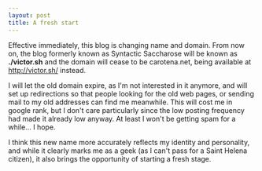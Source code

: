 ```yaml
---
layout: post
title: A fresh start
---
```


Effective immediately, this blog is changing name and domain. From now on, the blog formerly known as Syntactic Saccharose will be known as **./victor.sh** and the domain will cease to be carotena.net, being available at http://victor.sh/ instead.

I will let the old domain expire, as I'm not interested in it anymore, and will set up redirections so that people looking for the old web pages, or sending mail to my old addresses can find me meanwhile. This will cost me in google rank, but I don't care particularly since the low posting frequency had made it already low anyway. At least I won't be getting spam for a while... I hope.

I think this new name more accurately reflects my identity and personality, and while it clearly marks me as a geek (as I can't pass for a Saint Helena citizen), it also brings the opportunity of starting a fresh stage.
